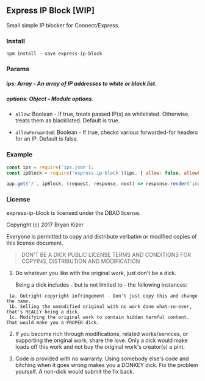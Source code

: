 ## Express IP Block [WIP]

Small simple IP blocker for Connect/Express.

### Install

```npm install --save express-ip-block```

### Params

##### ips: Array - An array of IP addresses to white or black list.

##### options: Object - Module options.
* ```allow```: Boolean - If true, treats passed IP(s) as whitelisted. Otherwise, treats them as blacklisted. Default is true.

* ```allowForwarded```: Boolean - If true, checks various forwarded-for headers for an IP. Default is false.

### Example
```javascript
const ips = require('ips.json');
const ipBlock = require('express-ip-block')(ips, { allow: false, allowForwarded: true });

app.get('/', ipBlock, (request, response, next) => response.render('index'));
```


### License

  express-ip-block is licensed under the DBAD license.

  Copyright (c) 2017 Bryan Kizer

   Everyone is permitted to copy and distribute verbatim or modified
   copies of this license document.

  > DON'T BE A DICK PUBLIC LICENSE
  > TERMS AND CONDITIONS FOR COPYING, DISTRIBUTION AND MODIFICATION

   1. Do whatever you like with the original work, just don't be a dick.

       Being a dick includes - but is not limited to - the following instances:

     1a. Outright copyright infringement - Don't just copy this and change the name.  
     1b. Selling the unmodified original with no work done what-so-ever, that's REALLY being a dick.  
     1c. Modifying the original work to contain hidden harmful content. That would make you a PROPER dick.  

   2. If you become rich through modifications, related works/services, or supporting the original work,
   share the love. Only a dick would make loads off this work and not buy the original work's
   creator(s) a pint.

   3. Code is provided with no warranty. Using somebody else's code and bitching when it goes wrong makes
   you a DONKEY dick. Fix the problem yourself. A non-dick would submit the fix back.
